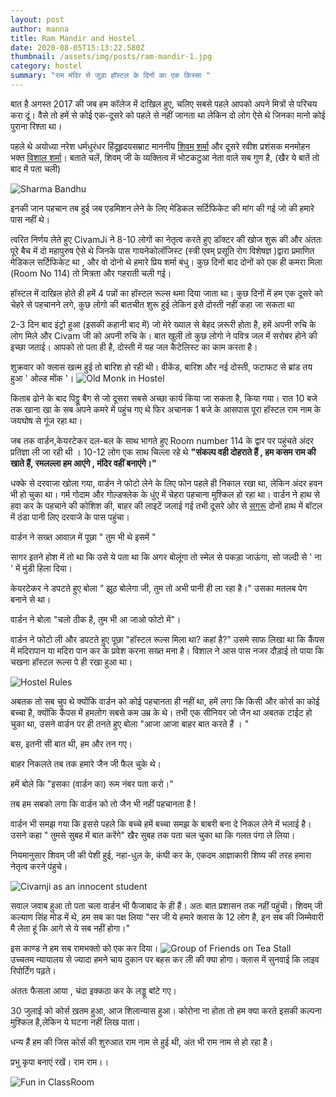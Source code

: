 ```yaml
---
layout: post
author: manna
title: Ram Mandir and Hostel
date: 2020-08-05T15:13:22.580Z
thumbnail: /assets/img/posts/ram-mandir-1.jpg
category: hostel
summary: "राम मंदिर से जुड़ा हॉस्टल के दिनों का एक किस्सा "
---
```

बात है अगस्त 2017 की जब हम कॉलेज में दाखिल हुए, चलिए सबसे पहले आपको अपने मित्रों से परिचय करा दूं। वैसे तो हमें से कोई एक-दूसरे को पहले से नहीं जानता था लेकिन दो लोग ऐसे थे जिनका मानो कोई पुराना रिश्ता था। 

पहले थे अयोध्या नरेश धर्मधुरंधर हिंदूहृदयसम्राट  माननीय [शिवम् शर्मा](https://twitter.com/civam_ji?s=20)  और दूसरे रवीश प्रशंसक मनमोहन भक्त [विशाल शर्मा](https://twitter.com/puchuKaPyar?s=20)।  बताते चलें, शिवम् जी के व्यक्तित्व में भोटकटुआ नेता वाले सब गुण है,  (खैर ये बातें तो बाद में पता चली)

![Sharma Bandhu ](https://pbs.twimg.com/media/EerPN0lU8AAe1LN?format=webp&name=small "प्रतीकात्मक तस्वीर")

इनकी जान पहचान तब हुई जब एडमिशन लेने के लिए मेडिकल सर्टिफिकेट की मांग की गई जो की हमारे पास नहीं थे। 

त्वरित निर्णय लेते हुए CivamJi ने 8-10 लोगों का नेतृत्व करते हुए डॉक्टर की खोज शुरू की और अंततः पूरे बैच में दो महापुरुष ऐसे थे जिनके पास गायनेकोलॉजिस्ट (स्त्री एवम् प्रसूति रोग विशेषज्ञ )द्वारा प्रमाणित मेडिकल सर्टिफिकेट था , और वो दोनो थे हमारे प्रिय शर्मा बंधु। कुछ दिनों बाद दोनों को एक ही कमरा मिला (Room No 114) तो मित्रता और गहराती चली गई।  

हॉस्टल में दाखिल होते ही हमें 4 पन्नों का हॉस्टल रूल्स थमा दिया जाता था। कुछ दिनों में हम एक दूसरे को चेहरे से पहचानने लगे, कुछ लोगो की बातचीत शुरू हुई लेकिन इसे दोस्ती नहीं कहा जा सकता था

2-3 दिन बाद इंट्रो हुआ (इसकी कहानी बाद में) जो मेरे ख्याल से बेहद ज़रूरी होता है, हमें अपनी रुचि के लोग मिले और Civam जी को अपनी रुचि के। बात खुली तो कुछ लोगो ने पवित्र जल में सरोबर होने की इच्छा जताई। आपको तो पता ही है, दोस्ती में यह जल कैटेलिस्ट का काम करता है। 

शुक्रवार को क्लास खत्म हुई तो बारिश हो रही थी। वीकेंड, बारिश और नई दोस्ती, फटाफट से ब्रांड तय हुआ ' ओल्ड मोंक '।
![Old Monk in Hostel](https://pbs.twimg.com/media/EerPQaLU0AAcisi?format=jpg&name=small "Old Monk in Hostel")

किताब ढोने के बाद पिट्ठू बैग से जो दूसरा सबसे अच्छा कार्य किया जा सकता है, किया गया।
रात 10 बजे तक खाना खा के सब अपने कमरे में पहुंच गए थे फिर अचानक 1 बजे के आसपास पूरा हॉस्टल राम नाम के जयघोष से गूंज रहा था। 

जब तक वार्डन,केयरटेकर दल-बल के साथ भागते हुए Room number 114 के द्वार पर पहुंचते अंदर प्रतिज्ञा ली जा रही थी । 10-12 लोग एक साथ चिल्ला रहे थे **"संकल्प वही दोहराते हैं , हम कसम राम की खाते हैं, रमलल्ला हम आएंगे , मंदिर वहीं बनाएंगे।"**

धक्के से दरवाजा खोला गया, वार्डन ने फोटो लेने के लिए फोन पहले ही निकाल रखा था, लेकिन अंदर हवन भी हो चुका था। गर्म गोदाम और गोल्डफ्लेक के  धुंए में चेहरा पहचाना मुश्किल हो रहा था। वार्डन ने हाथ से हवा कर के पहचाने की कोशिश की, बाहर की लाइटें जलाई गई तभी दूसरे ओर से [सगरू](https://twitter.com/SagarOriginal?s=20) दोनों हाथ में बॉटल में ठंडा पानी लिए दरवाजे के पास पहुंचा। 


वार्डन ने सख्त आवाज़ में पूछा " तुम भी थे इसमें "


सागर इतने होश में तो था कि उसे ये पता था कि अगर बोलूंगा तो स्मेल से पकड़ा जाऊंगा, सो जल्दी से ' ना ' में मुंडी हिला दिया। 


केयरटेकर ने डपटते हुए बोला " झूठ बोलेगा जी,  तुम तो अभी पानी ही ला रहा है।" 
उसका मतलब पेग बनाने से था।


वार्डन ने बोला "चलो ठीक है, तुम भी आ जाओ फोटो  में"।


वार्डन ने फोटो ली और डपटते हुए पूछा "हॉस्टल रूल्स मिला था? कहां है?"
उसमे साफ लिखा था कि कैंपस में मदिरापान या मदिरा पान कर के प्रवेश करना सख्त मना है। 
विशाल ने आस पास नजर दौड़ाई तो पाया कि चखना हॉस्टल रूल्स पे ही रखा हुआ था। 

![Hostel Rules](https://pbs.twimg.com/media/EerPVz6VoAAnzqe?format=png&name=small "Hostel Rules")

अबतक तो सब चुप थे क्योंकि वार्डन को कोई पहचानता ही नहीं था, हमें लगा कि किसी और कोर्स का कोई बच्चा है, क्योंकि कैंपस में हमलोग सबसे कम उम्र के थे। 
तभी एक सीनियर  जो जैन था अबतक टाईट हो चुका था, उसने वार्डन पर ही तनते हुए बोला "आजा आजा बाहर बात करते हैं । "


बस, इतनी सी बात थी, हम और तन गए।


बाहर निकलते तब तक हमारे जैन जी फैल चुके थे। 


हमें बोले कि "इसका (वार्डन का) रूम नंबर पता करो।"


तब हम सबको लगा कि वार्डन को तो जैन भी नहीं पहचानता है !


वार्डन भी समझ गया कि इससे पहले कि बच्चे हमें बच्चा समझ के बाबरी बना दे निकल लेने में भलाई है। 
उसने कहा " तुमसे सुबह में बात करेंगे"
खैर सुबह तक पता चल चुका था कि गलत पंगा ले लिया। 


नियमानुसार शिवम् जी की पेशी हुई, नहा-धुल के, कंघी कर के, एकदम आज्ञाकारी शिष्य की तरह हमारा नेतृत्व करने पंहुचे।

![Civamji as an innocent student](https://pbs.twimg.com/media/EerPXPGUYAA7_9Q?format=png&name=small "CivamJi as Agyakari Balak")

सवाल जवाब हुआ तो पता चला वार्डन भी फैजाबाद के ही हैं। अतः बात प्रशासन तक नहीं पहुंची। 
शिवम् जी कल्याण सिंह मोड में थे, हम सब का पक्ष लिया "सर जी ये हमारे क्लास के 12 लोग है, इन सब की जिम्मेवारी मै लेता हूं कि आगे से ये सब नहीं होगा।"

इस काण्ड ने हम सब रामभक्तो को एक कर दिया। 
![Group of Friends on Tea Stall](https://pbs.twimg.com/media/EerPZAEVAAALARe?format=jpg&name=small "Hostel United")\
उच्चतम न्यायालय से ज्यादा हमने चाय दुकान पर बहस कर ली की क्या होगा। 
क्लास में सुनवाई कि लाइव रिपोर्टिंग पढ़ते। 

अंततः फैसला आया , चंदा इक्कठा कर के लड्डू बांटे गए। 

30 जुलाई को कोर्स ख़तम हुआ, आज शिलान्यास हुआ। कोरोना ना होता तो हम क्या करते इसकी कल्पना मुश्किल है,लेकिन ये घटना नहीं लिख पाता। 

धन्य हैं हम की जिस कोर्स की शुरुआत राम नाम से हुई थी, अंत भी राम नाम से हो रहा है। 

प्रभु कृपा बनाएं रखें।  राम राम।।

![Fun in ClassRoom](https://pbs.twimg.com/media/EerPaBRU4AAnzrs?format=jpg&name=small "Miss u All")